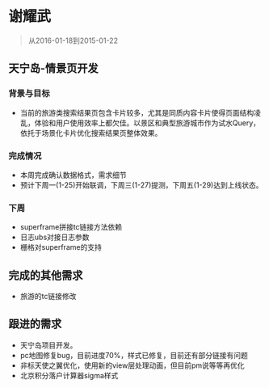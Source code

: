 # 谢耀武

> 从2016-01-18到2015-01-22

## 天宁岛-情景页开发

### 背景与目标

- 当前的旅游类搜索结果页包含卡片较多，尤其是同质内容卡片使得页面结构凌乱，体验和用户使用效率上都欠佳。以景区和典型旅游城市作为试水Query，依托于场景化卡片优化搜索结果页整体效果。

### 完成情况

- 本周完成确认数据格式，需求细节
- 预计下周一(1-25)开始联调，下周三(1-27)提测，下周五(1-29)达到上线状态。

### 下周

* superframe拼接tc链接方法依赖
* 日志ubs对接日志参数
* 栅格对superframe的支持

## 完成的其他需求

* 旅游的tc链接修改

## 跟进的需求

* 天宁岛项目开发。
* pc地图修复bug，目前进度70%，样式已修复，目前还有部分链接有问题
* 非标天使之翼优化，使用新的view层处理动画，但目前pm说等等再优化
* 北京积分落户计算器sigma样式